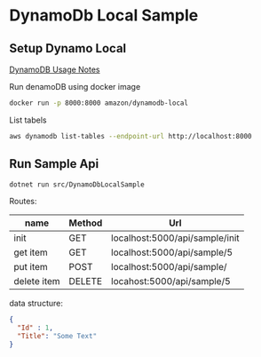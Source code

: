 # DynamoDb Local Sample

## Setup Dynamo Local

[DynamoDB Usage Notes](https://docs.aws.amazon.com/amazondynamodb/latest/developerguide/DynamoDBLocal.UsageNotes.html)

Run denamoDB using docker image

``` bash
docker run -p 8000:8000 amazon/dynamodb-local
```

List tabels

```bash
aws dynamodb list-tables --endpoint-url http://localhost:8000
```

## Run Sample Api

```bash
dotnet run src/DynamoDbLocalSample
```

Routes:

| name        | Method | Url                            |
| ----------- | ------ | ------------------------------ |
| init        | GET    | localhost:5000/api/sample/init |
| get item    | GET    | localhost:5000/api/sample/5    |
| put item    | POST   | localhost:5000/api/sample/     |
| delete item | DELETE | locahost:5000/api/sample/5     |

data structure:

```json
{
  "Id" : 1,
  "Title": "Some Text"
}
```
